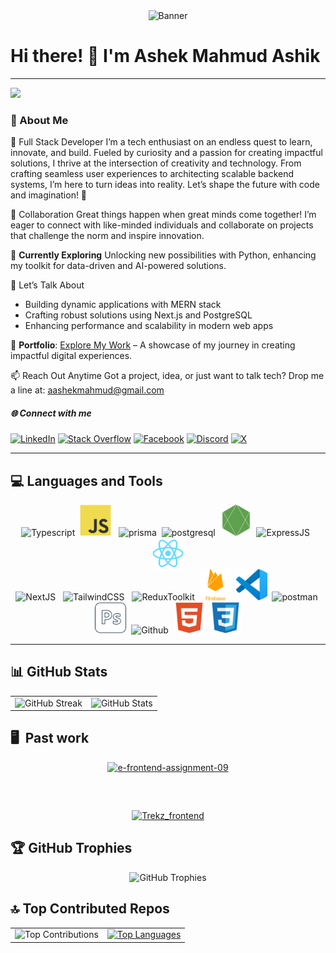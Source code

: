 <div align="center">
  <img src="https://i.postimg.cc/NjRyY3x3/Blue-Teal-Modern-Personal-Linked-In-Banner.png" alt="Banner"/>
</div>



# Hi there! 👋 I'm **Ashek Mahmud Ashik**

---

[![](https://visitcount.itsvg.in/api?id=ashiqee&icon=0&color=7)](https://visitcount.itsvg.in)

### 💫 About Me

🔭 Full Stack Developer
I’m a tech enthusiast on an endless quest to learn, innovate, and build. Fueled by curiosity and a passion for creating impactful solutions, I thrive at the intersection of creativity and technology. From crafting seamless user experiences to architecting scalable backend systems, I’m here to turn ideas into reality. Let’s shape the future with code and imagination! 🚀

👯 Collaboration
Great things happen when great minds come together! I’m eager to connect with like-minded individuals and collaborate on projects that challenge the norm and inspire innovation.


🌱 **Currently Exploring**
Unlocking new possibilities with Python, enhancing my toolkit for data-driven and AI-powered solutions.

💬 Let’s Talk About

- Building dynamic applications with MERN stack
- Crafting robust solutions using Next.js and PostgreSQL
- Enhancing performance and scalability in modern web apps

📄 **Portfolio**:  [Explore My Work](https://ashik-mahmud.web.app) – A showcase of my journey in creating impactful digital experiences.

📫 Reach Out Anytime
Got a project, idea, or just want to talk tech? Drop me a line at: [aashekmahmud@gmail.com](mailto:aashekmahmud@gmail.com)


##### 🌐 Connect with me
<div align="left">
  <a href="https://linkedin.com/in/ashiqee" target="_blank"><img src="https://raw.githubusercontent.com/rahuldkjain/github-profile-readme-generator/master/src/images/icons/Social/linked-in-alt.svg" alt="LinkedIn" height="20" width="20"/></a>
  <a href="https://stackoverflow.com/users/23039097" target="_blank"><img src="https://raw.githubusercontent.com/rahuldkjain/github-profile-readme-generator/master/src/images/icons/Social/stack-overflow.svg" alt="Stack Overflow" height="20" width="20"/></a>
  <a href="https://fb.com/ashik.mahamud" target="_blank"><img src="https://raw.githubusercontent.com/rahuldkjain/github-profile-readme-generator/master/src/images/icons/Social/facebook.svg" alt="Facebook" height="20" width="20"/></a>
  <a href="https://discord.gg/tfc3dkJW" target="_blank"><img src="https://raw.githubusercontent.com/rahuldkjain/github-profile-readme-generator/master/src/images/icons/Social/discord.svg" alt="Discord" height="20" width="20"/></a>
    <a href="https://x.com/Xashiqee" target="_blank"><img src="https://cdn.jsdelivr.net/gh/devicons/devicon@latest/icons/twitter/twitter-original.svg" alt="X" height="20" width="20" color="white"/></a>
</div>

---

## 💻 Languages and Tools
<div align="center">
  
<img src="https://cdn.jsdelivr.net/gh/devicons/devicon@latest/icons/typescript/typescript-original.svg" alt="Typescript" width="50" height="50" />&nbsp; <img  src="https://raw.githubusercontent.com/devicons/devicon/1119b9f84c0290e0f0b38982099a2bd027a48bf1/icons/javascript/javascript-original.svg" alt="JavaScript" width="50" height="50"/>  &nbsp; <img src="https://cdn.jsdelivr.net/gh/devicons/devicon@latest/icons/prisma/prisma-original.svg" alt="prisma" width="50" height="50" />&nbsp; <img src="https://cdn.jsdelivr.net/gh/devicons/devicon@latest/icons/postgresql/postgresql-original.svg" alt="postgresql" width="50" height="50"  /> &nbsp;<img src="https://raw.githubusercontent.com/devicons/devicon/1119b9f84c0290e0f0b38982099a2bd027a48bf1/icons/nodejs/nodejs-plain.svg" alt="NodeJS" width="50" height="50"/> &nbsp;<img  src="https://github.com/CyrisXD/CyrisXD/raw/master/assets/ExpressJS.png" alt="ExpressJS"/> &nbsp; <img  src="https://raw.githubusercontent.com/devicons/devicon/1119b9f84c0290e0f0b38982099a2bd027a48bf1/icons/react/react-original.svg" alt="ReactJS" width="50" height="50" style="margin:0 auto; display:block;"/> &nbsp;<img  src="https://github.com/CyrisXD/CyrisXD/raw/master/assets/NextJS.png" alt="NextJS"/> &nbsp; <img  src="https://github.com/CyrisXD/CyrisXD/raw/master/assets/TailwindCSS.png" alt="TailwindCSS"/> &nbsp; <img src="https://cdn.jsdelivr.net/gh/devicons/devicon@latest/icons/redux/redux-original.svg" alt="ReduxToolkit" width="50" height="50" />&nbsp;  <img src="https://raw.githubusercontent.com/devicons/devicon/1119b9f84c0290e0f0b38982099a2bd027a48bf1/icons/firebase/firebase-plain-wordmark.svg" alt="Firebase" width="50" height="50"/> &nbsp;<img  src="https://raw.githubusercontent.com/devicons/devicon/1119b9f84c0290e0f0b38982099a2bd027a48bf1/icons/vscode/vscode-original.svg" alt="VSCode" width="50" height="50"/> &nbsp;<img  src="https://cdn.jsdelivr.net/gh/devicons/devicon@latest/icons/postman/postman-original.svg" alt="postman" width="50" height="50"/> &nbsp;<img  src="https://raw.githubusercontent.com/devicons/devicon/1119b9f84c0290e0f0b38982099a2bd027a48bf1/icons/photoshop/photoshop-line.svg" alt="Photoshop" width="50" height="50"/> &nbsp;<img  src="https://github.com/CyrisXD/CyrisXD/raw/master/assets/Github.png" alt="Github"/> &nbsp;<img  src="https://raw.githubusercontent.com/devicons/devicon/1119b9f84c0290e0f0b38982099a2bd027a48bf1/icons/html5/html5-plain.svg" alt="HTML5" width="50" height="50"/> &nbsp;<img  src="https://raw.githubusercontent.com/devicons/devicon/1119b9f84c0290e0f0b38982099a2bd027a48bf1/icons/css3/css3-original.svg" alt="CSS3" width="50" height="50"/> 


</div>

---

## 📊 GitHub Stats

<div align="center">
  <table align="center">
    <tr>
      <td align="center">
        <img src="https://github-readme-streak-stats.herokuapp.com/?user=ashiqee&theme=radical&hide_border=true" alt="GitHub Streak" style="width: 100%; max-width: 600px;"/>
      </td>
      <td align="center">
        <img src="https://github-readme-stats.vercel.app/api?username=ashiqee&theme=radical&hide_border=true&include_all_commits=false&count_private=false" alt="GitHub Stats" style="width: 100%; max-width: 600px;"/>
      </td>
    </tr>
  </table>
</div>



## 🖥 &nbsp;Past work

<div align="center">
<div style="display: flex; justify-content: space-between; flex-wrap: wrap; gap: 60px;">
  <a href="https://github.com/ashiqee/e-frontend-assignment-09" style="flex: 1; min-width: 300px;">
    <img src="https://github-readme-stats.vercel.app/api/pin/?username=ashiqee&repo=e-frontend-assignment-09&bg_color=0d1116&title_color=ce09ec&text_color=a4aacb&icon_color=007ec6" alt="e-frontend-assignment-09" style="width: 48%;"/>
  </a>
  <a href="https://github.com/ashiqee/Trekz_frontend" style="flex: 1; min-width: 300px;">
    <img src="https://github-readme-stats.vercel.app/api/pin/?username=ashiqee&repo=Trekz_frontend&bg_color=0d1116&title_color=ce09ec&text_color=a4aacb&icon_color=007ec6" alt="Trekz_frontend" style="width: 48%;"/>
  </a>
</div>
  
</div>




## 🏆 GitHub Trophies

<div align="center">
  <img src="https://github-profile-trophy.vercel.app/?username=ashiqee&theme=onedark&no-frame=false&no-bg=true&margin-w=4" alt="GitHub Trophies"/>
</div>



## 🔝 Top Contributed Repos

<table align="center">
  <tr>
    <td align="center">
      <img src="https://github-contributor-stats.vercel.app/api?username=ashiqee&limit=5&theme=dark&combine_all_yearly_contributions=true&hide_border=true" alt="Top Contributions" style="width: 100%; max-width: 600px;"/>
    </td>
    <td align="center">
      <a href="https://github.com/ashiqee">
        <img src="https://github-readme-stats.vercel.app/api/top-langs?username=ashiqee&layout=compact&langs_count=8&theme=dark" alt="Top Languages" style="width: 100%; max-width: 600px;"/>
      </a>
    </td>
  </tr>
</table>

